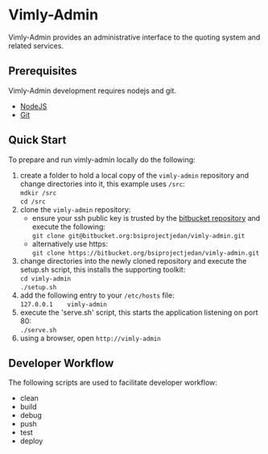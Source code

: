 # Vimly-Admin

Vimly-Admin provides an administrative interface to the quoting system and related services.

## Prerequisites
Vimly-Admin development requires nodejs and git. <br />
- [NodeJS](https://nodejs.org/) <br />
- [Git](https://git-scm.com/downloads) <br />

## Quick Start

To prepare and run vimly-admin locally do the following:

1. create a folder to hold a local copy of the `vimly-admin` repository and change directories into it, this example uses `/src`: <br />
    `mdkir /src` <br />
    `cd /src`
2. clone the `vimly-admin` repository:<br />
    - ensure your ssh public key is trusted by the [bitbucket repository](https://bitbucket.org/bsiprojectjedan/vimly-admin/admin/access-keys/) and execute the following:<br />
    `git clone git@bitbucket.org:bsiprojectjedan/vimly-admin.git`
    - alternatively use https:<br />
    `git clone https://bitbucket.org/bsiprojectjedan/vimly-admin.git`
3. change directories into the newly cloned repository and execute the setup.sh script, this installs the supporting toolkit: <br />
    `cd vimly-admin`<br />
    `./setup.sh`
5. add the following entry to your `/etc/hosts` file:<br />
    `127.0.0.1    vimly-admin`
6. execute the 'serve.sh' script, this starts the application listening on port 80:<br />
    `./serve.sh`
7. using a browser, open `http://vimly-admin`

## Developer Workflow

The following scripts are used to facilitate developer workflow:

- clean
- build
- debug
- push
- test
- deploy

